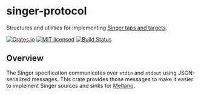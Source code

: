 # singer-protocol

Structures and utilities for implementing [Singer taps and targets](https://hub.meltano.com/singer/spec/).


[![Crates.io][crates-badge]][crates-url]
[![MIT licensed][mit-badge]][mit-url]
[![Build Status][actions-badge]][actions-url]

[crates-badge]: https://img.shields.io/crates/v/singer-protocol.svg
[crates-url]: https://crates.io/crates/singer-protocol
[mit-badge]: https://img.shields.io/badge/license-MIT-blue.svg
[mit-url]: https://github.com/jeremycline/singer-protocol/blob/main/LICENSE
[actions-badge]: https://github.com/jeremycline/singer-protocol/workflows/ci/badge.svg
[actions-url]: https://github.com/jeremycline/singer-protocol/actions?query=workflow%3Aci+branch%3Amain

## Overview

The Singer specification communicates over `stdin` and `stdout` using
JSON-serialized messages. This crate provides those messages to make it easier
to implement Singer sources and sinks for [Meltano](https://meltano.com/).
